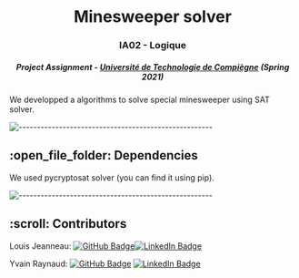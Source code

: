<h1 align="center"> Minesweeper solver </h1>
<h3 align="center"> IA02 - Logique </h3>
<h5 align="center"> Project Assignment - <a href="https://www.utc.fr/">Université de Technologie de Compiègne</a> (Spring 2021) </h5>


<p>We developped a  algorithms to solve special minesweeper using SAT solver. </p>

![-----------------------------------------------------](https://raw.githubusercontent.com/andreasbm/readme/master/assets/lines/grass.png)

<h2> :open_file_folder: Dependencies</h2>

<p> We used pycryptosat solver (you can find it using pip). </p>

![-----------------------------------------------------](https://raw.githubusercontent.com/andreasbm/readme/master/assets/lines/grass.png)


<!-- CREDITS -->
<h2 id="contributors"> :scroll: Contributors</h2>



Louis Jeanneau: [![GitHub Badge](https://img.shields.io/badge/GitHub-100000?style=for-the-badge&logo=github&logoColor=white)](https://gitlab.utc.fr/ljeannea)[![LinkedIn Badge](https://img.shields.io/badge/LinkedIn-0077B5?style=for-the-badge&logo=linkedin&logoColor=white)](https://www.linkedin.com/in/louis-jeanneau/)


Yvain Raynaud: [![GitHub Badge](https://img.shields.io/badge/GitHub-100000?style=for-the-badge&logo=github&logoColor=white)](https://github.com/Raynaudy)
[![LinkedIn Badge](https://img.shields.io/badge/LinkedIn-0077B5?style=for-the-badge&logo=linkedin&logoColor=white)](https://www.linkedin.com/in/yvain-raynaud/)



